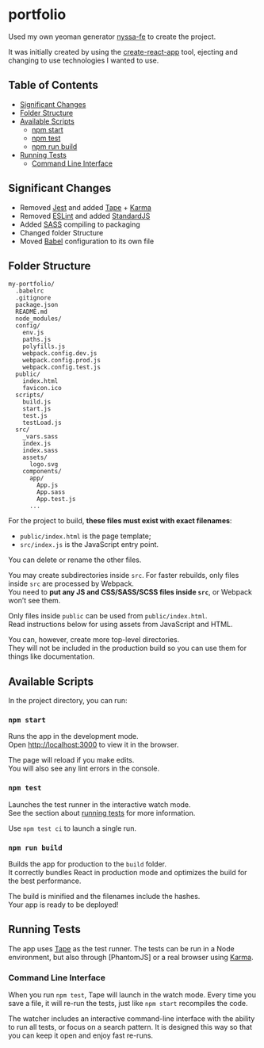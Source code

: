 # portfolio

Used my own yeoman generator [nyssa-fe](https://www.npmjs.com/package/generator-nyssa-fe) to create the project.

It was initially created by using the [create-react-app](https://github.com/facebookincubator/create-react-app) tool, ejecting and changing to use technologies I wanted to use.

## Table of Contents

- [Significant Changes](#significant-changes)
- [Folder Structure](#folder-structure)
- [Available Scripts](#available-scripts)
  - [npm start](#npm-start)
  - [npm test](#npm-test)
  - [npm run build](#npm-run-build)
- [Running Tests](#running-tests)
  - [Command Line Interface](#command-line-interface)

## Significant Changes

* Removed [Jest](https://facebook.github.io/jest/) and added [Tape](https://github.com/substack/tape) + [Karma](https://karma-runner.github.io)
* Removed [ESLint](http://eslint.org/) and added [StandardJS](http://standardjs.com/)
* Added [SASS](http://sass-lang.com/) compiling to packaging
* Changed folder Structure
* Moved [Babel](https://babeljs.io/) configuration to its own file

## Folder Structure

```
my-portfolio/
  .babelrc
  .gitignore
  package.json
  README.md
  node_modules/
  config/
    env.js
    paths.js
    polyfills.js
    webpack.config.dev.js
    webpack.config.prod.js
    webpack.config.test.js
  public/
    index.html
    favicon.ico
  scripts/
    build.js
    start.js
    test.js
    testLoad.js
  src/
    _vars.sass
    index.js
    index.sass
    assets/
      logo.svg
    components/
      app/
        App.js
        App.sass
        App.test.js
      ...
```

For the project to build, **these files must exist with exact filenames**:

* `public/index.html` is the page template;
* `src/index.js` is the JavaScript entry point.

You can delete or rename the other files.

You may create subdirectories inside `src`. For faster rebuilds, only files inside `src` are processed by Webpack.  
You need to **put any JS and CSS/SASS/SCSS files inside `src`**, or Webpack won’t see them.

Only files inside `public` can be used from `public/index.html`.  
Read instructions below for using assets from JavaScript and HTML.

You can, however, create more top-level directories.  
They will not be included in the production build so you can use them for things like documentation.

## Available Scripts

In the project directory, you can run:

### `npm start`

Runs the app in the development mode.<br>
Open [http://localhost:3000](http://localhost:3000) to view it in the browser.

The page will reload if you make edits.<br>
You will also see any lint errors in the console.

### `npm test`

Launches the test runner in the interactive watch mode.  
See the section about [running tests](#running-tests) for more information.

Use `npm test ci` to launch a single run.

### `npm run build`

Builds the app for production to the `build` folder.<br>
It correctly bundles React in production mode and optimizes the build for the best performance.

The build is minified and the filenames include the hashes.<br>
Your app is ready to be deployed!

## Running Tests

The app uses [Tape](https://github.com/substack/tape) as the test runner. The tests can be run in a Node environment, but also through [PhantomJS] or a real browser using [Karma](https://karma-runner.github.io/1.0/index.html).

### Command Line Interface

When you run `npm test`, Tape will launch in the watch mode. Every time you save a file, it will re-run the tests, just like `npm start` recompiles the code.

The watcher includes an interactive command-line interface with the ability to run all tests, or focus on a search pattern. It is designed this way so that you can keep it open and enjoy fast re-runs.
